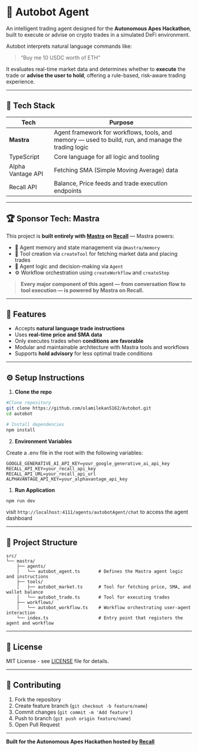 # 🦾 Autobot Agent

An intelligent trading agent designed for the **Autonomous Apes Hackathon**, built to execute or advise on crypto trades in a simulated DeFi environment.

Autobot interprets natural language commands like:

> “Buy me 10 USDC worth of ETH”

It evaluates real-time market data and determines whether to **execute** the trade or **advise the user to hold**, offering a rule-based, risk-aware trading experience.

---

## 🚀 Tech Stack

| Tech              | Purpose                                                                                             |
| ----------------- | --------------------------------------------------------------------------------------------------- |
| **Mastra**        | Agent framework for workflows, tools, and memory — used to build, run, and manage the trading logic |
| TypeScript        | Core language for all logic and tooling                                                             |
| Alpha Vantage API | Fetching SMA (Simple Moving Average) data                                                           |
| Recall API        | Balance, Price feeds and trade execution endpoints                                                  |

---

## 🏆 Sponsor Tech: **Mastra**

This project is **built entirely with [Mastra](https://mastra.ai) on [Recall](https://recall.network)** — Mastra powers:

- 🧠 Agent memory and state management via `@mastra/memory`
- 🔧 Tool creation via `createTool` for fetching market data and placing trades
- 🤖 Agent logic and decision-making via `Agent`
- ⚙️ Workflow orchestration using `createWorkflow` and `createStep`

> **Every major component of this agent — from conversation flow to tool execution — is powered by Mastra on Recall.**

---

## 🧠 Features

- Accepts **natural language trade instructions**
- Uses **real-time price and SMA data**
- Only executes trades when **conditions are favorable**
- Modular and maintainable architecture with Mastra tools and workflows
- Supports **hold advisory** for less optimal trade conditions

---

## ⚙️ Setup Instructions

1. **Clone the repo**

```bash
#Clone repository
git clone https://github.com/olamilekan5162/Autobot.git
cd autobot

# Install dependencies
npm install
```

2. **Environment Variables**

Create a .env file in the root with the following variables:

```env
GOOGLE_GENERATIVE_AI_API_KEY=your_google_generative_ai_api_key
RECALL_API_KEY=your_recall_api_key
RECALL_API_URL=your_recall_api_url
ALPHAVANTAGE_API_KEY=your_alphavantage_api_key
```

1. **Run Application**

```bash
npm run dev
```

visit `http://localhost:4111/agents/autobotAgent/chat` to access the agent dashboard

---

## 📁 Project Structure

```
src/
└── mastra/
    ├── agents/
    │   └── autobot_agent.ts       # Defines the Mastra agent logic and instructions
    ├── tools/
    │   ├── autobot_market.ts      # Tool for fetching price, SMA, and wallet balance
    │   └── autobot_trade.ts       # Tool for executing trades
    ├── workflows/
    │   └── autobot_workflow.ts    # Workflow orchestrating user-agent interaction
    └── index.ts                   # Entry point that registers the agent and workflow
```

---

## 📄 License

MIT License - see [LICENSE](LICENSE) file for details.

---

## 🤝 Contributing

1. Fork the repository
2. Create feature branch (`git checkout -b feature/name`)
3. Commit changes (`git commit -m 'Add feature'`)
4. Push to branch (`git push origin feature/name`)
5. Open Pull Request

---

**Built for the Autonomous Apes Hackathon hosted by [Recall](https://recall.network)**
